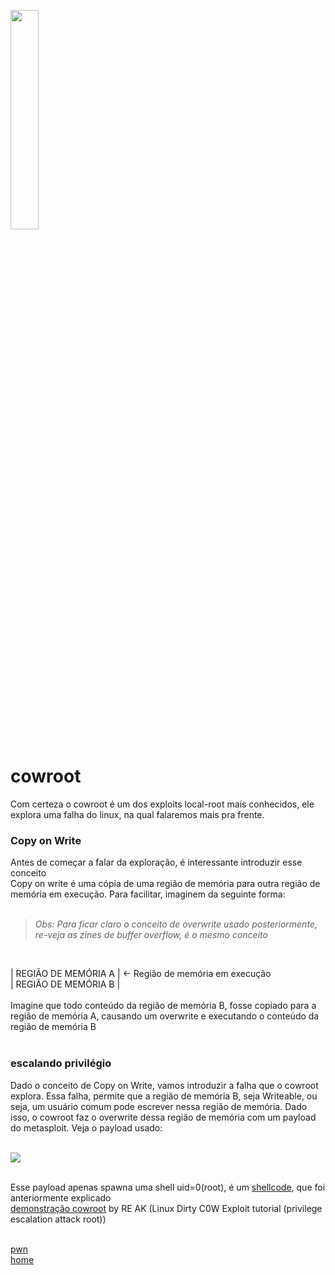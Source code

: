<img width="30%" src="https://i.imgur.com/ULwPfn3.png"></img>

# cowroot
Com certeza o cowroot é um dos exploits local-root mais conhecidos, ele explora uma falha do linux, na qual falaremos mais pra frente.

### Copy on Write
Antes de começar a falar da exploração, é interessante introduzir esse conceito<br>
Copy on write é uma cópia de uma região de memória para outra região de memória em execução. Para facilitar, imaginem da seguinte forma:
<br><br>

> *Obs: Para ficar claro o conceito de overwrite usado posteriormente, re-veja as zines de buffer overflow, é o mesmo conceito*
<br>

| REGIÃO DE MEMÓRIA A | <- Região de memória em execução<br>
| REGIÃO DE MEMÓRIA B | <br>
<br>
Imagine que todo conteúdo da região de memória B, fosse copiado para a região de memória A, causando um overwrite e executando o conteúdo da região de memória B<br><br>

### escalando privilégio
Dado o conceito de Copy on Write, vamos introduzir a falha que o cowroot explora. Essa falha, permite que a região de memória B, seja Writeable, ou seja, um usuário comum pode escrever nessa região de memória.
Dado isso, o cowroot faz o overwrite dessa região de memória com um payload do metasploit. Veja o payload usado:<br><br>

<img src="https://i.imgur.com/eOJje0V.png"></img><br><br>

Esse payload apenas spawna uma shell uid=0(root), é um [shellcode](../shellcode.md), que foi anteriormente explicado<br>
[demonstração cowroot](https://youtu.be/YoeuGnF_2Qk) by RE AK (Linux Dirty C0W Exploit tutorial (privilege escalation attack root))<br><br>

[pwn](../README.md)<br>
[home](../../README.md)<br><br>
